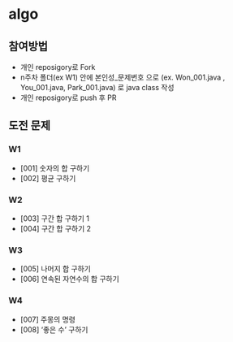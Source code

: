 # algo

## 참여방법
- 개인 reposigory로 Fork
- n주차 폴더(ex W1) 안에 본인성_문제번호 으로 (ex. Won_001.java , You_001.java, Park_001.java) 로 java class 작성
- 개인 reposigory로 push 후 PR

## 도전 문제



### W1
- [001] 숫자의 합 구하기
- [002] 평균 구하기

### W2
- [003] 구간 합 구하기 1
- [004] 구간 합 구하기 2

### W3
- [005] 나머지 합 구하기
- [006] 연속된 자연수의 합 구하기

### W4
- [007] 주몽의 명령
- [008] ‘좋은 수’ 구하기

